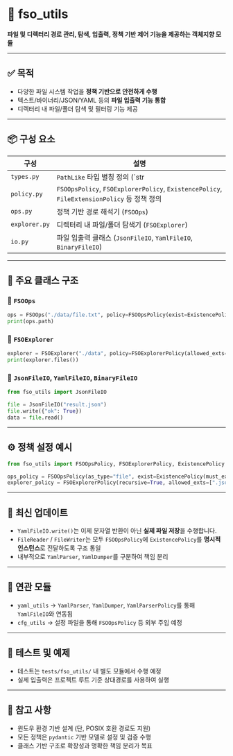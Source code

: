 # 📁 fso_utils

**파일 및 디렉터리 경로 관리, 탐색, 입출력, 정책 기반 제어 기능을 제공하는 객체지향 모듈**

---

## ✅ 목적

- 다양한 파일 시스템 작업을 **정책 기반으로 안전하게 수행**
- 텍스트/바이너리/JSON/YAML 등의 **파일 입출력 기능 통합**
- 디렉터리 내 파일/폴더 탐색 및 필터링 기능 제공

---

## 📦 구성 요소

| 구성 | 설명 |
|------|------|
| `types.py` | `PathLike` 타입 별칭 정의 (`str | Path`) |
| `policy.py` | `FSOOpsPolicy`, `FSOExplorerPolicy`, `ExistencePolicy`, `FileExtensionPolicy` 등 정책 정의 |
| `ops.py` | 정책 기반 경로 해석기 (`FSOOps`) |
| `explorer.py` | 디렉터리 내 파일/폴더 탐색기 (`FSOExplorer`) |
| `io.py` | 파일 입출력 클래스 (`JsonFileIO`, `YamlFileIO`, `BinaryFileIO`) |

---

## 🧱 주요 클래스 구조

### 🔹 `FSOOps`
```python
ops = FSOOps("./data/file.txt", policy=FSOOpsPolicy(exist=ExistencePolicy(must_exist=True)))
print(ops.path)
```

### 🔹 `FSOExplorer`
```python
explorer = FSOExplorer("./data", policy=FSOExplorerPolicy(allowed_exts=[".txt"], recursive=True))
print(explorer.files())
```

### 🔹 `JsonFileIO`, `YamlFileIO`, `BinaryFileIO`
```python
from fso_utils import JsonFileIO

file = JsonFileIO("result.json")
file.write({"ok": True})
data = file.read()
```

---

## ⚙️ 정책 설정 예시

```python
from fso_utils import FSOOpsPolicy, FSOExplorerPolicy, ExistencePolicy

ops_policy = FSOOpsPolicy(as_type="file", exist=ExistencePolicy(must_exist=True))
explorer_policy = FSOExplorerPolicy(recursive=True, allowed_exts=[".json"])
```

---

## 🔄 최신 업데이트

- `YamlFileIO.write()`는 이제 문자열 반환이 아닌 **실제 파일 저장**을 수행합니다.
- `FileReader` / `FileWriter`는 모두 `FSOOpsPolicy`에 `ExistencePolicy`를 **명시적 인스턴스**로 전달하도록 구조 통일
- 내부적으로 `YamlParser`, `YamlDumper`를 구분하여 책임 분리

---

## 🔗 연관 모듈

- `yaml_utils` → `YamlParser`, `YamlDumper`, `YamlParserPolicy`를 통해 `YamlFileIO`와 연동됨
- `cfg_utils` → 설정 파일을 통해 `FSOOpsPolicy` 등 외부 주입 예정

---

## 🧪 테스트 및 예제

- 테스트는 `tests/fso_utils/` 내 별도 모듈에서 수행 예정
- 실제 입출력은 프로젝트 루트 기준 상대경로를 사용하여 실행

---

## 📌 참고 사항

- 윈도우 환경 기반 설계 (단, POSIX 호환 경로도 지원)
- 모든 정책은 `pydantic` 기반 모델로 설정 및 검증 수행
- 클래스 기반 구조로 확장성과 명확한 책임 분리가 목표